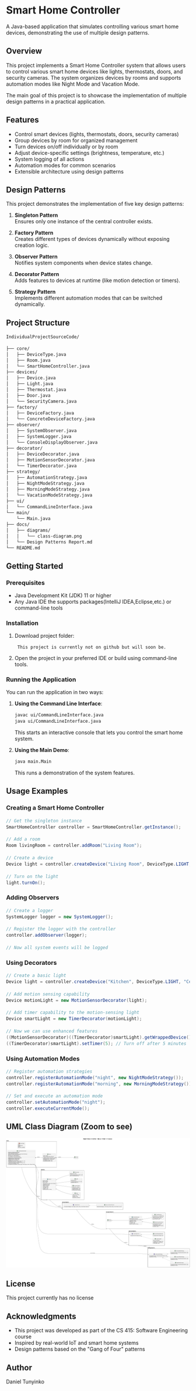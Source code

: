# Smart Home Controller

A Java-based application that simulates controlling various smart home devices, demonstrating the use of multiple design patterns.

## Overview

This project implements a Smart Home Controller system that allows users to control various smart home devices like lights, thermostats, doors, and security cameras. The system organizes devices by rooms and supports automation modes like Night Mode and Vacation Mode.

The main goal of this project is to showcase the implementation of multiple design patterns in a practical application.

## Features

- Control smart devices (lights, thermostats, doors, security cameras)
- Group devices by room for organized management
- Turn devices on/off individually or by room
- Adjust device-specific settings (brightness, temperature, etc.)
- System logging of all actions
- Automation modes for common scenarios
- Extensible architecture using design patterns

## Design Patterns

This project demonstrates the implementation of five key design patterns:

1. **Singleton Pattern**  
   Ensures only one instance of the central controller exists.

2. **Factory Pattern**  
   Creates different types of devices dynamically without exposing creation logic.

3. **Observer Pattern**  
   Notifies system components when device states change.

4. **Decorator Pattern**  
   Adds features to devices at runtime (like motion detection or timers).

5. **Strategy Pattern**  
   Implements different automation modes that can be switched dynamically.

## Project Structure

```
IndividualProjectSourceCode/

├── core/
│   ├── DeviceType.java
│   ├── Room.java
│   └── SmartHomeController.java
├── devices/
│   ├── Device.java
│   ├── Light.java
│   ├── Thermostat.java
│   ├── Door.java
│   └── SecurityCamera.java
├── factory/
│   ├── DeviceFactory.java
│   └── ConcreteDeviceFactory.java
├── observer/
│   ├── SystemObserver.java
│   ├── SystemLogger.java
│   └── ConsoleDisplayObserver.java
├── decorator/
│   ├── DeviceDecorator.java
│   ├── MotionSensorDecorator.java
│   └── TimerDecorator.java
├── strategy/
│   ├── AutomationStrategy.java
│   ├── NightModeStrategy.java
│   ├── MorningModeStrategy.java
│   └── VacationModeStrategy.java
├── ui/
│   └── CommandLineInterface.java
└── main/
    └── Main.java
├── docs/
│   ├── diagrams/
│   │   └── class-diagram.png
│   └── Design Patterns Report.md
└── README.md
```

## Getting Started

### Prerequisites

- Java Development Kit (JDK) 11 or higher
- Any Java IDE the supports packages(IntelliJ IDEA,Eclipse,etc.) or command-line tools

### Installation

1. Download project folder:

   ```download project folder into a known location.
    This project is currently not on github but will soon be.
   ```

2. Open the project in your preferred IDE or build using command-line tools.

### Running the Application

You can run the application in two ways:

1. **Using the Command Line Interface**:

   ```bash
   javac ui/CommandLineInterface.java
   java ui/CommandLineInterface.java
   ```

   This starts an interactive console that lets you control the smart home system.

2. **Using the Main Demo**:
   ```bash
   java main.Main
   ```
   This runs a demonstration of the system features.

## Usage Examples

### Creating a Smart Home Controller

```java
// Get the singleton instance
SmartHomeController controller = SmartHomeController.getInstance();

// Add a room
Room livingRoom = controller.addRoom("Living Room");

// Create a device
Device light = controller.createDevice("Living Room", DeviceType.LIGHT, "Main Light");

// Turn on the light
light.turnOn();
```

### Adding Observers

```java
// Create a logger
SystemLogger logger = new SystemLogger();

// Register the logger with the controller
controller.addObserver(logger);

// Now all system events will be logged
```

### Using Decorators

```java
// Create a basic light
Device light = controller.createDevice("Kitchen", DeviceType.LIGHT, "Ceiling Light");

// Add motion sensing capability
Device motionLight = new MotionSensorDecorator(light);

// Add timer capability to the motion-sensing light
Device smartLight = new TimerDecorator(motionLight);

// Now we can use enhanced features
((MotionSensorDecorator)((TimerDecorator)smartLight).getWrappedDevice()).detectMotion();
((TimerDecorator)smartLight).setTimer(5); // Turn off after 5 minutes
```

### Using Automation Modes

```java
// Register automation strategies
controller.registerAutomationMode("night", new NightModeStrategy());
controller.registerAutomationMode("morning", new MorningModeStrategy());

// Set and execute an automation mode
controller.setAutomationMode("night");
controller.executeCurrentMode();
```

## UML Class Diagram (Zoom to see)

![UML Class Diagram](docs/diagrams/umldiagram.png)

## License

This project currently has no license

## Acknowledgments

- This project was developed as part of the CS 415: Software Engineering course
- Inspired by real-world IoT and smart home systems
- Design patterns based on the "Gang of Four" patterns

## Author

Daniel Tunyinko
